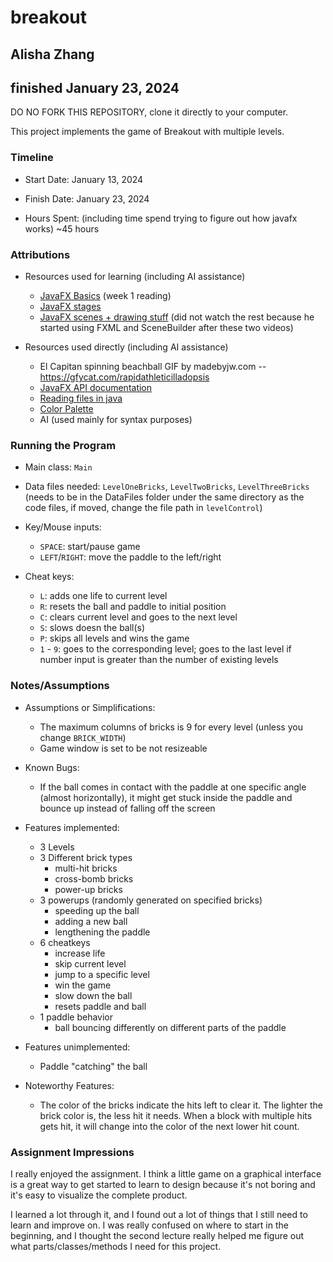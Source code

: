 # breakout
## Alisha Zhang
## finished January 23, 2024

DO NO FORK THIS REPOSITORY, clone it directly to your computer.

This project implements the game of Breakout with multiple levels.

### Timeline

 * Start Date: January 13, 2024

 * Finish Date: January 23, 2024

 * Hours Spent: (including time spend trying to figure out how javafx works) ~45 hours


### Attributions

 * Resources used for learning (including AI assistance)
   * [JavaFX Basics](https://horstmann.com/corejava/corejava_11ed-bonuschapter13-javafx.pdf) (week 1 reading)
   * [JavaFX stages](https://youtu.be/As7TEjqJ3Ao?si=ATI0a_s1QEEIi9O7)
   * [JavaFX scenes + drawing stuff](https://youtu.be/7nlU3_kEjTE?si=mToogJ46e_A_Y86K) (did not watch the rest because he started using FXML and SceneBuilder after these two videos)

 * Resources used directly (including AI assistance)
   * El Capitan spinning beachball GIF by madebyjw.com -- https://gfycat.com/rapidathleticilladopsis
   * [JavaFX API documentation](https://openjfx.io/javadoc/17/)
   * [Reading files in java](https://www.digitalocean.com/community/tutorials/java-read-file-line-by-line)
   * [Color Palette](https://www.color-hex.com/color-palettes/)
   * AI (used mainly for syntax purposes)


### Running the Program

 * Main class: ```Main```

 * Data files needed: ```LevelOneBricks```, ```LevelTwoBricks```, ```LevelThreeBricks``` (needs to be in the DataFiles folder under the same directory as the code files, if moved, change the file path in ```levelControl```)

 * Key/Mouse inputs: 
   * ```SPACE```: start/pause game
   * ```LEFT```/```RIGHT```: move the paddle to the left/right

 * Cheat keys:
   * ```L```: adds one life to current level
   * ```R```: resets the ball and paddle to initial position
   * ```C```: clears current level and goes to the next level
   * ```S```: slows doesn the ball(s)
   * ```P```: skips all levels and wins the game
   * ```1``` - ```9```: goes to the corresponding level; goes to the last level if number input is greater than the number of existing levels

### Notes/Assumptions

 * Assumptions or Simplifications:
   * The maximum columns of bricks is 9 for every level (unless you change ```BRICK_WIDTH```)
   * Game window is set to be not resizeable

 * Known Bugs:
   * If the ball comes in contact with the paddle at one specific angle (almost horizontally), it might get stuck inside the paddle and bounce up instead of falling off the screen

 * Features implemented: 
   * 3 Levels
   * 3 Different brick types 
     * multi-hit bricks
     * cross-bomb bricks
     * power-up bricks
   * 3 powerups (randomly generated on specified bricks)
     * speeding up the ball
     * adding a new ball
     * lengthening the paddle
   * 6 cheatkeys
     * increase life
     * skip current level
     * jump to a specific level
     * win the game
     * slow down the ball
     * resets paddle and ball
   * 1 paddle behavior
     * ball bouncing differently on different parts of the paddle

 * Features unimplemented:
   * Paddle "catching" the ball 

 * Noteworthy Features:
   * The color of the bricks indicate the hits left to clear it. The lighter the brick color is, the less hit it needs. When a block with multiple hits gets hit, it will change into the color of the next lower hit count.


### Assignment Impressions
I really enjoyed the assignment. I think a little game on a graphical interface is a great way to get started to learn to design because it's not boring and it's easy to visualize the complete product.

I learned a lot through it, and I found out a lot of things that I still need to learn and improve on. I was really confused on where to start in the beginning, and I thought the second lecture really helped me figure out what parts/classes/methods I need for this project.

